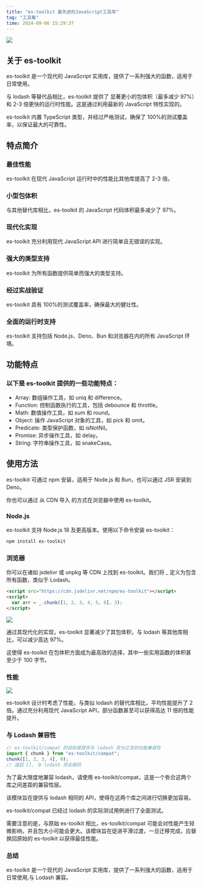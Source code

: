 ```yaml
---
title: "es-toolkit 最先进的JavaScript工具库"
tag: "工具集"
time: 2024-09-06 15:29:37
---
```


<img src="../imgs/27/01.webp" />

## 关于 es-toolkit

es-toolkit 是一个现代的 JavaScript 实用库，提供了一系列强大的函数，适用于日常使用。

与 lodash 等替代品相比，es-toolkit 提供了 显著更小的包体积（最多减少 97%）和 2-3 倍更快的运行时性能。这是通过利用最新的 JavaScript 特性实现的。

es-toolkit 内置 TypeScript 类型，并经过严格测试，确保了 100%的测试覆盖率，以保证最大的可靠性。

## 特点简介

### 最佳性能

es-toolkit 在现代 JavaScript 运行时中的性能比其他库提高了 2-3 倍。

### 小型包体积

与其他替代库相比，es-toolkit 的 JavaScript 代码体积最多减少了 97%。

### 现代化实现

es-toolkit 充分利用现代 JavaScript API 进行简单且无错误的实现。

### 强大的类型支持

es-toolkit 为所有函数提供简单而强大的类型支持。

### 经过实战验证

es-toolkit 具有 100%的测试覆盖率，确保最大的健壮性。

### 全面的运行时支持

es-toolkit 支持包括 Node.js、Deno、Bun 和浏览器在内的所有 JavaScript 环境。

## 功能特点

### 以下是 es-toolkit 提供的一些功能特点：

- Array: 数组操作工具，如 uniq 和 difference。
- Function: 控制函数执行的工具，包括 debounce 和 throttle。
- Math: 数值操作工具，如 sum 和 round。
- Object: 操作 JavaScript 对象的工具，如 pick 和 omit。
- Predicate: 类型保护函数，如 isNotNil。
- Promise: 异步操作工具，如 delay。
- String: 字符串操作工具，如 snakeCase。

## 使用方法

es-toolkit 可通过 npm 安装，适用于 Node.js 和 Bun，也可以通过 JSR 安装到 Deno。

你也可以通过 从 CDN 导入 的方式在浏览器中使用 es-toolkit。

### Node.js

es-toolkit 支持 Node.js 18 及更高版本。使用以下命令安装 es-toolkit：

```sh
npm install es-toolkit
```

### 浏览器

你可以在诸如 jsdelivr 或 unpkg 等 CDN 上找到 es-toolkit。我们将 \_ 定义为包含所有函数，类似于 Lodash。

```html
<script src="https://cdn.jsdelivr.net/npm/es-toolkit"></script>
<script>
  var arr = _.chunk([1, 2, 3, 4, 5, 6], 3);
</script>
```

<img src="../imgs/27/02.webp" />

通过其现代化的实现，es-toolkit 显著减少了其包体积，与 lodash 等其他库相比，可以减少高达 97%。

这使得 es-toolkit 在包体积方面成为最高效的选择，其中一些实用函数的体积甚至少于 100 字节。

### 性能

<img src="../imgs/27/03.webp" />

es-toolkit 设计时考虑了性能，与类似 lodash 的替代库相比，平均性能提升了 2 倍。通过充分利用现代 JavaScript API，部分函数甚至可以获得高达 11 倍的性能提升。

### 与 Lodash 兼容性

```js
// es-toolkit/compat 的目标是提供与 lodash 百分之百的功能兼容性
import { chunk } from "es-toolkit/compat";
chunk([1, 2, 3, 4], 0);
// 返回 [], 与 lodash 完全相同
```

为了最大限度地兼容 lodash，请使用 es-toolkit/compat，这是一个弥合这两个库之间差距的兼容性层。

该模块旨在提供与 lodash 相同的 API，使得在这两个库之间进行切换更加容易。

es-toolkit/compat 已经过 lodash 的实际测试用例进行了全面测试。

需要注意的是，与原始 es-toolkit 相比，es-toolkit/compat 可能会对性能产生轻微影响，并且包大小可能会更大。该模块旨在促进平滑过渡，一旦迁移完成，应替换回原始的 es-toolkit 以获得最佳性能。

### 总结

es-toolkit 是一个现代的 JavaScript 实用库，提供了一系列强大的函数，适用于日常使用,与 Lodash 兼容。
